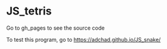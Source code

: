 # JS_tetris
Go to gh_pages to see the source code

To test this program, go to https://adchad.github.io/JS_snake/
